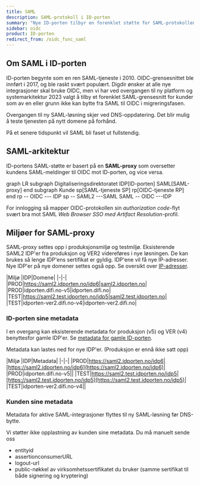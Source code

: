 ```yaml
---
title: SAML
description: SAML-protokoll i ID-porten
summary: "Nye ID-porten tilbyr en forenklet støtte for SAML-protokollen"
sidebar: oidc
product: ID-porten
redirect_from: /oidc_func_saml
---
```


## Om SAML i ID-porten

ID-porten begynte som en ren SAML-tjeneste i 2010. OIDC-grensesnittet ble innført i 2017, og ble raskt svært populært. Digdir ønsker at alle nye integrasjoner skal bruke OIDC, men vi har ved overgangen til ny platform og systemarkitektur 2023 valgt å tilby et forenklet SAML-grensesnitt for kunder som av en eller grunn ikke kan bytte fra SAML til OIDC i migreringsfasen.

Overgangen til ny SAML-løsning skjer ved DNS-oppdatering. Det blir mulig å teste tjenesten på nytt domene på forhånd.

På et senere tidspunkt vil SAML bli faset ut fullstendig.


## SAML-arkitektur

ID-portens SAML-støtte er basert på en **SAML-proxy** som oversetter kundens SAML-meldinger til OIDC mot ID-porten, og vice versa.

<div class="mermaid">
graph LR
  subgraph Digitaliseringsdirektoratet
    IDP[ID-porten]
    SAML[SAML-proxy]
  end
  subgraph Kunde
     sp[SAML-tjeneste SP]
     rp[OIDC-tjeneste RP]
  end
  rp --  OIDC  --- IDP
  sp --  SAML2 ---SAML
  SAML -- OIDC ---IDP
</div>

For innlogging så mapper OIDC-protokollen sin *authorization code*-flyt svært bra mot SAML *Web Browser SSO med Artifact Resolution*-profil.


## Miljøer for SAML-proxy

SAML-proxy settes opp i produksjonsmiljø og testmiljø.  Eksisterende SAML2 IDP'er fra produksjon og VER2 videreføres i nye løsningen.  De kan brukes så lenge IDP'ens sertifikat er gyldig.  IDP'ene vil få nye IP-adresser.  Nye IDP'er på nye domener settes også opp.  Se oversikt over [IP-adresser]({{site.baseurl}}/docs/general/IP).

|Miljø |IDP|Domene| 
|-|-|
|PROD|https://saml2.idporten.no/idp6|saml2.idporten.no|
|PROD|idporten.difi.no-v5|idporten.difi.no|
|TEST|https://saml2.test.idporten.no/idp5|saml2.test.idporten.no|
|TEST|idporten-ver2.difi.no-v4|idporten-ver2.difi.no|

### ID-porten sine metadata

I en overgang kan eksisterende metadata for produksjon (v5) og VER (v4) benyttesfor gamle IDP'er.  Se [metadata for gamle ID-porten]({{site.baseurl}}/docs/idporten/saml/saml_metadata).  

Metadata kan lastes ned for nye IDP'er. (Produksjon er ennå ikke satt opp)

|Miljø |IDP|Metadata| 
|-|-|
|PROD|https://saml2.idporten.no/idp6|[https://saml2.idporten.no/idp6](https://saml2.idporten.no/idp6)|
|PROD|idporten.difi.no-v5||
|TEST|https://saml2.test.idporten.no/idp5|[https://saml2.test.idporten.no/idp5](https://saml2.test.idporten.no/idp5)|
|TEST|idporten-ver2.difi.no-v4||

### Kunden sine metadata

Metadata for aktive SAML-integrasjoner flyttes til ny SAML-løsning før DNS-bytte.

Vi støtter ikke opplastning av kunden sine metadata.  Du må manuelt sende oss

- entityid
- assertionconsumerURL
- logout-url
- public-nøkkel av virksomhetssertifikatet du bruker (samme sertifikat til både signering og kryptering)
